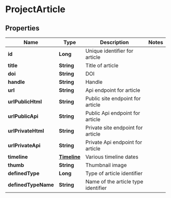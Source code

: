
# ProjectArticle

## Properties
Name | Type | Description | Notes
------------ | ------------- | ------------- | -------------
**id** | **Long** | Unique identifier for article | 
**title** | **String** | Title of article | 
**doi** | **String** | DOI | 
**handle** | **String** | Handle | 
**url** | **String** | Api endpoint for article | 
**urlPublicHtml** | **String** | Public site endpoint for article | 
**urlPublicApi** | **String** | Public Api endpoint for article | 
**urlPrivateHtml** | **String** | Private site endpoint for article | 
**urlPrivateApi** | **String** | Private Api endpoint for article | 
**timeline** | [**Timeline**](Timeline.md) | Various timeline dates | 
**thumb** | **String** | Thumbnail image | 
**definedType** | **Long** | Type of article identifier | 
**definedTypeName** | **String** | Name of the article type identifier | 



